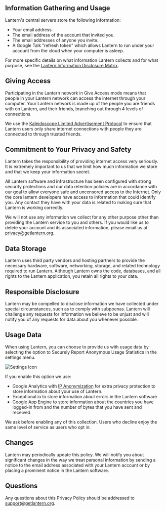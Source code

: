 ## <a name="information-gathering-and-usage"></a>Information Gathering and Usage
Lantern's central servers store the following information:

* Your email address.
* The email address of the account that invited you.
* The email addresses of anyone you invite.
* A Google Talk "refresh token" which allows Lantern to run under your account from the cloud when your computer is asleep.

For more specific details on what information Lantern collects and for what purpose, see the <a href="https://docs.google.com/a/getlantern.org/spreadsheet/pub?key=0Ap6nn0WEcFTRdHUtTm9GcFpsNFpoOGFXQlBfODN4TkE&single=true&gid=0&output=html" target="_blank">Lantern Information Disclosure Matrix</a>.

## Giving Access
Participating in the Lantern network in Give Access mode means that people in your Lantern network can access the internet through your computer. Your Lantern network is made up of the people you are friends with on Lantern, and their friends, branching out through 4 levels of connections.

We use the [Kaleidoscope Limited Advertisement Protocol](https://github.com/getlantern/kaleidoscope#kaleidoscope-limited-advertisement-protocol) to ensure that Lantern users only share internet connections with people they are connected to through trusted friends.

## <a name="commitment"></a>Commitment to Your Privacy and Safety
Lantern takes the responsibility of providing internet access very seriously. It is extremely important to us that we limit how much information we store and that we keep your information secret.

All Lantern software and infrastructure has been configured with strong security protections and our data retention policies are in accordance with our goal to allow everyone safe and uncensored access to the Internet. Only the core lantern developers have access to information that could identify you. Any contact they have with your data is related to making sure that Lantern is working correctly.

We will not use any information we collect for any other purpose other than providing the Lantern service to you and others. If you would like us to delete your account and its associated information, please email us at privacy@getlantern.org.

## <a name="data-storage"></a>Data Storage
Lantern uses third party vendors and hosting partners to provide the necessary hardware, software, networking, storage, and related technology required to run Lantern. Although Lantern owns the code, databases, and all rights to the Lantern application, you retain all rights to your data.

## <a name="responsible-disclosure"></a>Responsible Disclosure
Lantern may be compelled to disclose information we have collected under special circumstances, such as to comply with subpoenas. Lantern will challenge any requests for information we believe to be unjust and will notify you of any requests for data about you whenever possible.

## <a name="optional-information"></a>Usage Data
When using Lantern, you can choose to provide us with usage data by selecting the option to Securely Report Anonymous Usage Statistics in the settings menu.

![Settings Icon](https://dl.dropboxusercontent.com/u/253631/Lantern_Settings_Icon_Crop.png)

If you enable this option we use:

* Google Analytics with [IP Anonymization](https://support.google.com/analytics/answer/2763052?hl=en) for extra privacy protection to store information about your use of Lantern.
* Exceptional.io to store information about errors in the Lantern software
* Google App Engine to store information about the countries you have logged-in from and the number of bytes that you have sent and received.

We ask before enabling any of this collection. Users who decline enjoy the same level of service as users who opt in.

## <a name="changes"></a>Changes
Lantern may periodically update this policy. We will notify you about significant changes in the way we treat personal information by sending a notice to the email address associated with your Lantern account or by placing a prominent notice in the Lantern software.

## <a name="questions"></a>Questions
Any questions about this Privacy Policy should be addressed to support@getlantern.org.